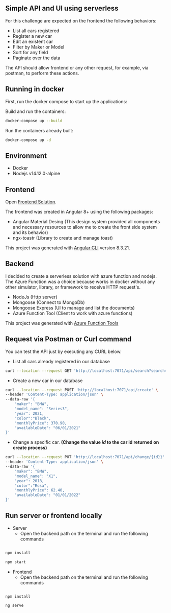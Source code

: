 ## Simple API and UI using serverless

For this challenge are expected on the frontend the following behaviors:

- List all cars registered
- Register a new car
- Edit an existent car
- Filter by Maker or Model
- Sort for any field
- Paginate over the data

The API should allow frontend or any other request, for example, via postman, to perform these actions.

## Running in docker

First, run the docker compose to start up the applications:

Build and run the containers:
```bash
docker-compose up --build
```

Run the containers already built:
```bash
docker-compose up -d
```

## Environment

- Docker
- Nodejs v14.12.0-alpine

## Frontend
Open [Frontend Solution](http://localhost:4200).

The frontend was created in Angular 8+ using the following packages:

- Angular Material Desing (This design system provided all components and necessary resources to allow me to create the front side system and its behavior)
- ngx-toastr (Library to create and manage toast)

This project was generated with [Angular CLI](https://github.com/angular/angular-cli) version 8.3.21.

## Backend

I decided to create a serverless solution with azure function and nodejs.
The Azure Function was a choice because works in docker without any other simulator, library, or framework to receive HTTP request's.

- NodeJs (Http server)
- Mongoose (Connect to MongoDb)
- Mongoose Express (UI to manage and list the documents)
- Azure Function Tool (Client to work with azure functions)

This project was generated with [Azure Function Tools](https://github.com/Azure/azure-functions-core-tools)

## Request via Postman or Curl command

You can test the API just by executing any CURL below.

- List all cars already registered in our database

```bash
curl --location --request GET 'http://localhost:7071/api/search?search=BMW&offset=0&limit=10&sort=maker'
```

- Create a new car in our database

```bash
curl --location --request POST 'http://localhost:7071/api/create' \
--header 'Content-Type: application/json' \
--data-raw '{
    "maker": "BMW",
    "model_name": "Series3", 
    "year": 2021, 
    "color":"Black", 
    "monthlyPrice": 370.90, 
    "availableDate": "06/01/2021"
}'
```

- Change a specific car. **(Change the value *id* to the car id returned on create process)**  

```bash
curl --location --request PUT 'http://localhost:7071/api/change/{id}}' \
--header 'Content-Type: application/json' \
--data-raw '{
    "maker": "BMW",
    "model_name": "X1", 
    "year": 2018, 
    "color":"Rosa", 
    "monthlyPrice": 62.40, 
    "availableDate": "01/01/2022"
}'

```

## Run server or frontend locally

- Server
    - Open the backend path on the terminal and run the following commands

```bash 

npm install

npm start

```

- Frontend
    - Open the backend path on the terminal and run the following commands
    
```bash 

npm install

ng serve

```
